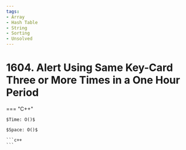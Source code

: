 ```yaml
---
tags:
- Array
- Hash Table
- String
- Sorting
- Unsolved
---
```



# 1604. Alert Using Same Key-Card Three or More Times in a One Hour Period

=== "C++"

    $Time: O()$

    $Space: O()$

    ```c++
    ```